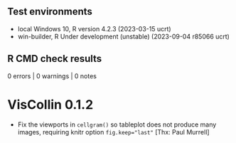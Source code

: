 ## Test environments
* local Windows 10, R version 4.2.3 (2023-03-15 ucrt)
* win-builder, R Under development (unstable) (2023-09-04 r85066 ucrt)

## R CMD check results

0 errors | 0 warnings | 0 notes


# VisCollin 0.1.2

* Fix the viewports in `cellgram()` so tableplot does not produce many images, requiring knitr option `fig.keep="last"` [Thx: Paul Murrell]


